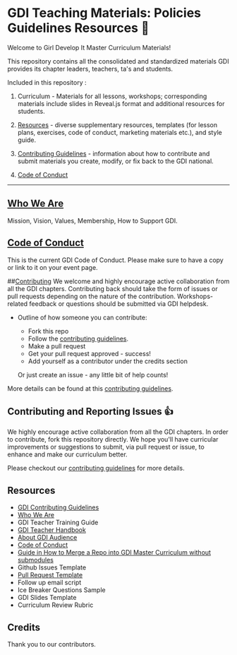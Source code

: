 # GDI Teaching Materials: Policies Guidelines Resources :rocket:
Welcome to Girl Develop It Master Curriculum Materials!

This repository contains all the consolidated and standardized materials GDI provides its chapter leaders, teachers, ta's and students.

Included in this repository :
1. Curriculum - Materials for all lessons, workshops; corresponding materials include slides in Reveal.js format and additional resources for students.

2. [Resources](https://github.com/girldevelopit/GDI-Master-Curriculum/tree/master/resources) - diverse supplementary resources, templates (for lesson plans, exercises, code of conduct, marketing materials etc.), and style guide.

3. [Contributing Guidelines](https://github.com/girldevelopit/GDI-Master-Curriculum/blob/master/resources/contributing-guide.md) - information about how to contribute and submit materials you create, modify, or fix back to the GDI national.

4. [Code of Conduct](https://github.com/girldevelopit/GDI-Master-Curriculum/blob/master/resources/code_of_conduct.md)

---

## [Who We Are](https://github.com/girldevelopit/GDI-Master-Curriculum/blob/master/resources/who_we_are.md)
Mission, Vision, Values,  Membership, How to Support GDI.

## [Code of Conduct](https://github.com/girldevelopit/GDI-Master-Curriculum/blob/master/resources/code_of_conduct.md)
This is the current GDI Code of Conduct.  Please make sure to have a copy or link to it on your event page.

##[Contributing](https://github.com/girldevelopit/GDI-Master-Curriculum/blob/master/resources/contributing-guide.md)
We welcome and highly encourage active collaboration from all the GDI chapters. Contributing back should take the form of issues or pull requests depending on the nature of the contribution. Workshops-related feedback or questions should be submitted via GDI helpdesk.

* Outline of how someone you can contribute:
    * Fork this repo
    * Follow the [contributing guidelines]((https://github.com/girldevelopit/GDI-Master-Curriculum/blob/master/resources/contributing-guide.md)).
    * Make a pull request
    * Get your pull request approved - success!
    * Add yourself as a contributor under the credits section

    Or just create an issue - any little bit of help counts!

More details can be found at this [contributing guidelines](https://github.com/girldevelopit/GDI-Master-Curriculum/blob/master/resources/contributing-guide.md).

## Contributing and Reporting Issues :thumbsup:
We highly encourage active collaboration from all the GDI chapters. In order to contribute, fork this repository directly.  We hope you'll have curricular improvements or suggestions to submit, via pull request or issue, to enhance and make our curriculum better.

Please checkout our [contributing guidelines](https://github.com/girldevelopit/GDI-Master-Curriculum/blob/master/resources/contributing-guide.md) for more details.


## Resources
  * [GDI Contributing Guidelines](https://github.com/girldevelopit/GDI-Master-Curriculum/blob/master/resources/contributing-guide.md)
  * [Who We Are](https://github.com/girldevelopit/GDI-Master-Curriculum/blob/master/resources/who_we_are.md)
  * GDI Teacher Training Guide
  * [GDI Teacher Handbook](https://github.com/girldevelopit/GDI-Master-Curriculum/blob/master/resources/gdi_teachers_handbook.md)
  * [About GDI Audience](https://github.com/girldevelopit/GDI-Master-Curriculum/blob/master/resources/about-gdi-audience.md)
  * [Code of Conduct](https://github.com/girldevelopit/GDI-Master-Curriculum/blob/master/resources/code_of_conduct.md)
  * [Guide in How to Merge a Repo into GDI Master Curriculum without submodules](https://github.com/girldevelopit/GDI-Master-Curriculum/blob/master/resources/merge-two-repos-without-lossing-history.md)
  * Github Issues Template
  * [Pull Request Template](https://github.com/girldevelopit/GDI-Master-Curriculum/blob/master/pull-request-template.md)
  * Follow up email script
  * Ice Breaker Questions Sample
  * GDI Slides Template
  * Curriculum Review Rubric

## Credits
Thank you to our contributors.
